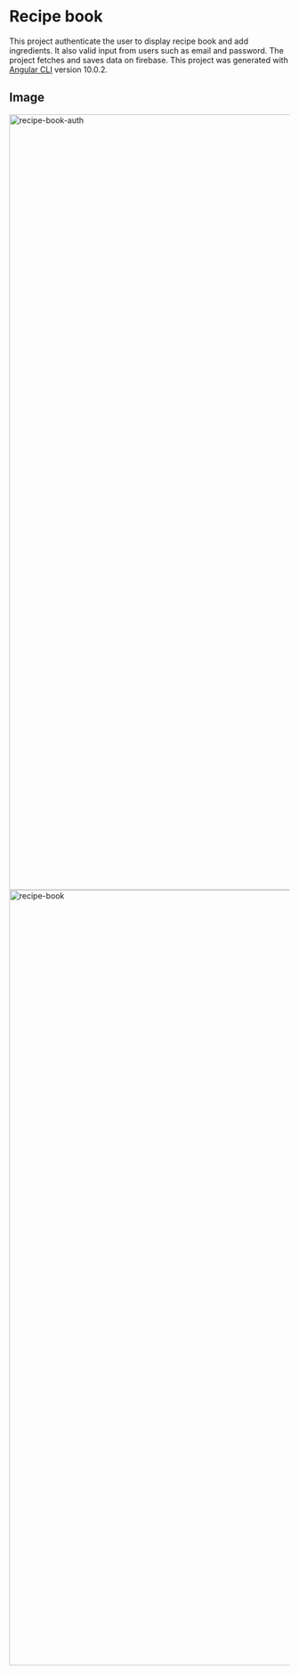 # Recipe book
This project authenticate the user to display recipe book and add ingredients. It also valid input from users such as email and password. The project fetches and saves data on firebase. 
This project was generated with [Angular CLI](https://github.com/angular/angular-cli) version 10.0.2.

## Image

<img width="1392" alt="recipe-book-auth" src="https://user-images.githubusercontent.com/43390744/99133760-dcaa9180-25e0-11eb-932f-6f86a8dd5154.png">

<img width="1392" alt="recipe-book" src="https://user-images.githubusercontent.com/43390744/99133811-17acc500-25e1-11eb-8827-5048e31c2eca.png">


